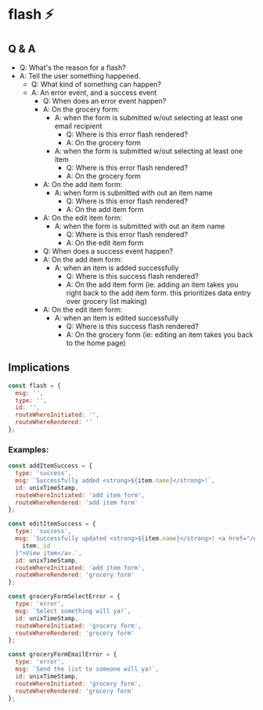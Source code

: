 # flash ⚡

## Q & A

- Q: What's the reason for a flash?
- A: Tell the user something happened.
  - Q: What kind of something can happen?
  - A: An error event, and a success event
    - Q: When does an error event happen?
    - A: On the grocery form:
      - A: when the form is submitted w/out selecting at least one email recipient
        - Q: Where is this error flash rendered?
        - A: On the grocery form
      - A: when the form is submitted w/out selecting at least one item
        - Q: Where is this error flash rendered?
        - A: On the grocery form
    - A: On the add item form:
      - A: when form is submitted with out an item name
        - Q: Where is this error flash rendered?
        - A: On the add item form
    - A: On the edit item form:
      - A: when the form is submitted with out an item name
        - Q: Where is this error flash rendered?
        - A: On the edit item form
    - Q: When does a success event happen?
    - A: On the add item form:
      - A: when an item is added successfully
        - Q: Where is this success flash rendered?
        - A: On the add item form (ie: adding an item takes you right back to the add item form. this prioritizes data entry over grocery list making)
    - A: On the edit item form:
      - A: when an item is edited successfully
        - Q: Where is this success flash rendered?
        - A: On the grocery form (ie: editing an item takes you back to the home page)

## Implications

```js
const flash = {
  msg: '',
  type: '',
  id: '',
  routeWhereInitiated: '',
  routeWhereRendered: ''
};
```

### Examples:

```js
const addItemSuccess = {
  type: 'success',
  msg: `Successfully added <strong>${item.name}</strong>!`,
  id: unixTimeStamp,
  routeWhereInitiated: 'add item form',
  routeWhereRendered: 'add item form'
};

const editItemSuccess = {
  type: 'success',
  msg: `Successfully updated <strong>${item.name}</strong>! <a href="/edit/${
    item._id
  }">View item</a>.`,
  id: unixTimeStamp,
  routeWhereInitiated: 'add item form',
  routeWhereRendered: 'grocery form'
};

const groceryFormSelectError = {
  type: 'error',
  msg: `Select something will ya!`,
  id: unixTimeStamp,
  routeWhereInitiated: 'grocery form',
  routeWhereRendered: 'grocery form'
};

const groceryFormEmailError = {
  type: 'error',
  msg: `Send the list to someone will ya!`,
  id: unixTimeStamp,
  routeWhereInitiated: 'grocery form',
  routeWhereRendered: 'grocery form'
};
```
